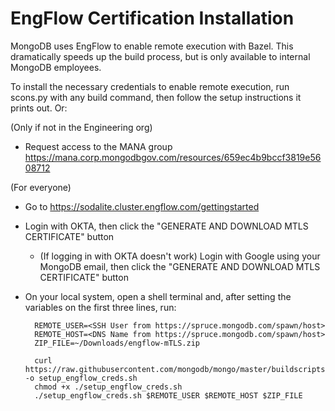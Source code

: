 # EngFlow Certification Installation

MongoDB uses EngFlow to enable remote execution with Bazel. This dramatically speeds up the build process, but is only available to internal MongoDB employees.

To install the necessary credentials to enable remote execution, run scons.py with any build command, then follow the setup instructions it prints out. Or:

(Only if not in the Engineering org)
- Request access to the MANA group https://mana.corp.mongodbgov.com/resources/659ec4b9bccf3819e5608712

(For everyone)
- Go to https://sodalite.cluster.engflow.com/gettingstarted
- Login with OKTA, then click the "GENERATE AND DOWNLOAD MTLS CERTIFICATE" button
  - (If logging in with OKTA doesn't work) Login with Google using your MongoDB email, then click the "GENERATE AND DOWNLOAD MTLS CERTIFICATE" button
- On your local system, open a shell terminal and, after setting the variables on the first three lines, run:

        REMOTE_USER=<SSH User from https://spruce.mongodb.com/spawn/host>
        REMOTE_HOST=<DNS Name from https://spruce.mongodb.com/spawn/host>
        ZIP_FILE=~/Downloads/engflow-mTLS.zip

        curl https://raw.githubusercontent.com/mongodb/mongo/master/buildscripts/setup_engflow_creds.sh -o setup_engflow_creds.sh
        chmod +x ./setup_engflow_creds.sh
        ./setup_engflow_creds.sh $REMOTE_USER $REMOTE_HOST $ZIP_FILE

